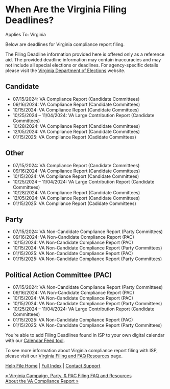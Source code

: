  When Are the Virginia Filing Deadlines?
==========

Applies To: Virginia

Below are deadlines for Virginia compliance report filing.

The Filing Deadline information provided here is offered only as a reference aid. The provided deadline information may contain inaccuracies and may not include all special elections or deadlines. For agency-specific details please visit the [Virginia Department of Elections](https://www.elections.virginia.gov/candidatepac-info/candidate-calendar/index.html) website.

Candidate
----------

* 07/15/2024: VA Compliance Report (Candidate Committees)
* 09/16/2024: VA Compliance Report (Candidate Committees)
* 10/15/2024: VA Compliance Report (Candidate Committees)
* 10/25/2024 – 11/04/2024: VA Large Contribution Report (Candidate Committees)
* 10/28/2024: VA Compliance Report (Candidate Committees)
* 12/05/2024: VA Compliance Report (Candidate Committees)
* 01/15/2025: VA Compliance Report (Cadidate Committees)

Other
----------

* 07/15/2024: VA Compliance Report (Candidate Committees)
* 09/16/2024: VA Compliance Report (Candidate Committees)
* 10/15/2024: VA Compliance Report (Candidate Committees)
* 10/25/2024 – 11/04/2024: VA Large Contribution Report (Candidate Committees)
* 10/28/2024: VA Compliance Report (Candidate Committees)
* 12/05/2024: VA Compliance Report (Candidate Committees)
* 01/15/2025: VA Compliance Report (Cadidate Committees)

Party
----------

* 07/15/2024: VA Non-Candidate Compliance Report (Party Committees)
* 09/16/2024: VA Non-Candidate Compliance Report (PAC)
* 10/15/2024: VA Non-Candidate Compliance Report (PAC)
* 10/15/2024: VA Non-Candidate Compliance Report (Party Committees)
* 01/15/2025: VA Non-Candidate Compliance Report (PAC)
* 01/15/2025: VA Non-Candidate Compliance Report (Party Committees)

Political Action Committee (PAC)
----------

* 07/15/2024: VA Non-Candidate Compliance Report (Party Committees)
* 09/16/2024: VA Non-Candidate Compliance Report (PAC)
* 10/15/2024: VA Non-Candidate Compliance Report (PAC)
* 10/15/2024: VA Non-Candidate Compliance Report (Party Committees)
* 10/25/2024 – 11/04/2024: VA Large Contribution Report (Candidate Committees)
* 01/15/2025: VA Non-Candidate Compliance Report (PAC)
* 01/15/2025: VA Non-Candidate Compliance Report (Party Committees)

You’re able to add Filing Deadlines found in ISP to your own digital calendar with our [Calendar Feed tool](https://ispolitical.com/what-are-calendar-feeds/).

To see more information about Virginia compliance report filing with ISP, please visit our [Virginia Filing and FAQ Resources](https://ispolitical.com/virginia-campaign-party-pac-filing-faq-and-resources/) page.

[Help File Home](/help/) | [Full Index](/Help-File-Directory/) | [Contact Support](mailto:support@ISPolitical.com)

[« Virginia Campaign, Party, & PAC Filing FAQ and Resources](/Virginia-Campaign-Party-PAC-Filing-FAQ-and-Resources)  
[About the VA Compliance Report »](/About-the-VA-Compliance-Report)